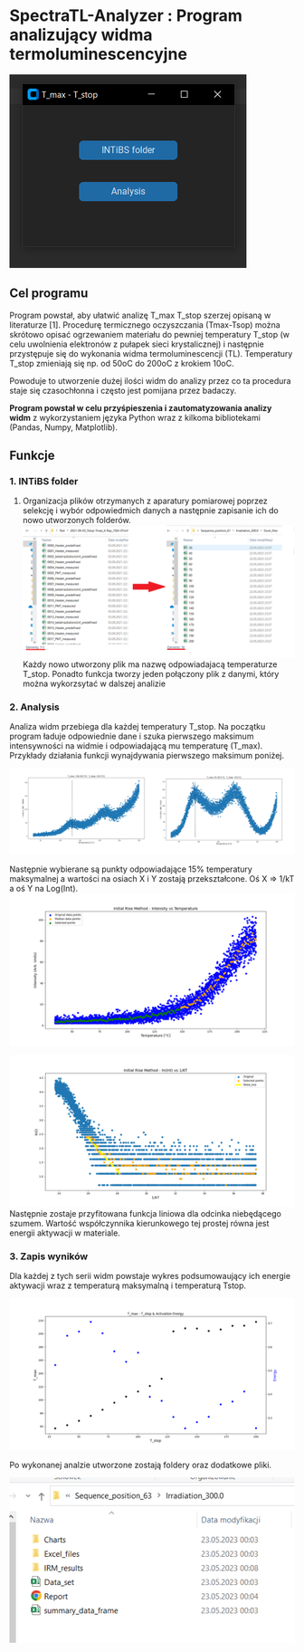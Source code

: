 # SpectraTL-Analyzer : Program analizujący widma termoluminescencyjne 
![](https://github.com/SCiesla/SpectraTL-Analyzer/blob/main/images/Start.png)
## Cel programu

Program powstał, aby ułatwić analizę T_max T_stop szerzej opisaną w literaturze [1]. Procedurę termicznego oczyszczania (Tmax-Tsop) można skrótowo opisać ogrzewaniem materiału do pewniej temperatury T_stop (w celu uwolnienia elektronów z pułapek sieci krystalicznej) i następnie przystępuje się do wykonania widma termoluminescencji (TL). Temperatury T_stop zmieniają się np. od 50oC do 200oC z krokiem 10oC. 

Powoduje to utworzenie dużej ilości widm do analizy przez co ta procedura staje się czasochłonna i często jest pomijana przez badaczy. 

**Program powstał w celu przyśpieszenia i zautomatyzowania analizy widm** z wykorzystaniem języka Python wraz z kilkoma bibliotekami (Pandas, Numpy, Matplotlib). 

## Funkcje
### 1. INTiBS folder
1. Organizacja plików otrzymanych z aparatury pomiarowej poprzez selekcję i wybór odpowiedmich danych a następnie zapisanie ich do nowo utworzonych folderów.   
![](https://github.com/SCiesla/SpectraTL-Analyzer/blob/main/images/func1.png)
Każdy nowo utworzony plik ma nazwę odpowiadajacą temperaturze T_stop. 
Ponadto funkcja tworzy jeden połączony plik z danymi, który można wykorzsytać w dalszej analizie


### 2. Analysis

Analiza widm przebiega dla każdej temperatury T_stop. Na początku program ładuje odpowiednie dane i szuka pierwszego maksimum intensywności na widmie i odpowiadającą mu temperaturę (T_max). Przykłady działania funkcji wynajdywania pierwszego maksimum poniżej. 

![](https://github.com/SCiesla/SpectraTL-Analyzer/blob/main/images/T_stop__120_TSTOP.png)

Następnie wybierane są punkty odpowiadające 15% temperatury maksymalnej a wartości na osiach X i Y zostają przekształcone. Oś X => 1/kT a oś Y na Log(Int). 
![](https://github.com/SCiesla/SpectraTL-Analyzer/blob/main/images/T_stop__170_IRM_TI.png)

![](https://github.com/SCiesla/SpectraTL-Analyzer/blob/main/images/T_stop__200_IRM_lnkT.png)
Następnie zostaje przyfitowana funkcja liniowa dla odcinka niebędącego szumem. Wartość współczynnika kierunkowego tej prostej równa jest energii aktywacji w materiale. 

### 3. Zapis wyników

Dla każdej z tych serii widm powstaje wykres podsumowaujący ich energie aktywacji wraz z temperaturą maksymalną i temperaturą Tstop. 

![](https://github.com/SCiesla/SpectraTL-Analyzer/blob/main/images/TmaxTstopEnergy.png)

Po wykonanej analzie utworzone zostają foldery oraz dodatkowe pliki. 

![](https://github.com/SCiesla/SpectraTL-Analyzer/blob/main/images/folder_prez.PNG)
